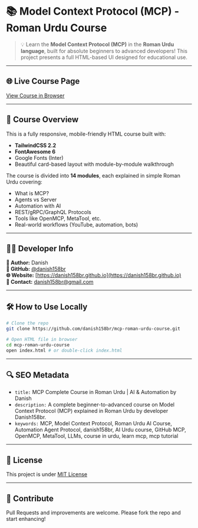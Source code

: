 # 📚 Model Context Protocol (MCP) - Roman Urdu Course

> 💡 Learn the **Model Context Protocol (MCP)** in the **Roman Urdu language**, built for absolute beginners to advanced developers! This project presents a full HTML-based UI designed for educational use.

---

## 🌐 Live Course Page

[View Course in Browser](https://your-website-url.com)

---

## 📌 Course Overview

This is a fully responsive, mobile-friendly HTML course built with:

- **TailwindCSS 2.2**
- **FontAwesome 6**
- Google Fonts (Inter)
- Beautiful card-based layout with module-by-module walkthrough

The course is divided into **14 modules**, each explained in simple Roman Urdu covering:

- What is MCP?
- Agents vs Server
- Automation with AI
- REST/gRPC/GraphQL Protocols
- Tools like OpenMCP, MetaTool, etc.
- Real-world workflows (YouTube, automation, bots)

---

## 🧑‍💻 Developer Info

**👤 Author:** Danish  
**📛 GitHub:** [@danish158br](https://github.com/danish158br)  
**🌐 Website:** [https://danish158br.github.io](https://danish158br.github.io)  
**📧 Contact:** danish158br@gmail.com

---

## 🛠️ How to Use Locally

```bash
# Clone the repo
git clone https://github.com/danish158br/mcp-roman-urdu-course.git

# Open HTML file in browser
cd mcp-roman-urdu-course
open index.html # or double-click index.html
```

---

## 🔍 SEO Metadata

- `title:` MCP Complete Course in Roman Urdu | AI & Automation by Danish
- `description:` A complete beginner-to-advanced course on Model Context Protocol (MCP) explained in Roman Urdu by developer Danish158br.
- `keywords:` MCP, Model Context Protocol, Roman Urdu AI Course, Automation Agent Protocol, danish158br, AI Urdu course, GitHub MCP, OpenMCP, MetaTool, LLMs, course in urdu, learn mcp, mcp tutorial

---

## 📄 License

This project is under [MIT License](LICENSE)

---

## 🙌 Contribute

Pull Requests and improvements are welcome. Please fork the repo and start enhancing!